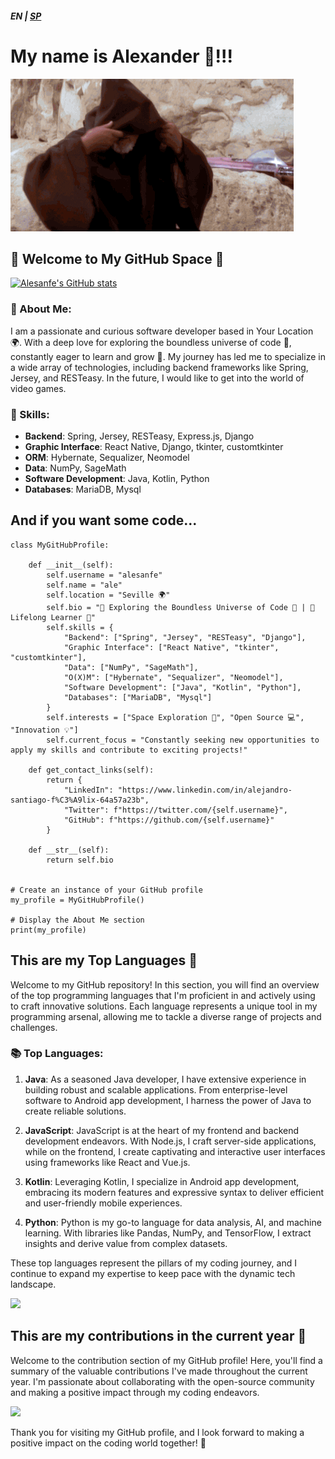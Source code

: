 ##### EN | [SP](SPANISH.md)
# My name is Alexander 👋!!!

![Hello there](hello_there.gif)

## 🚀 Welcome to My GitHub Space 🌌

[![Alesanfe's GitHub stats](https://github-readme-stats.vercel.app/api?username=alesanfe)](https://github.com/anuraghazra/github-readme-stats)

### 🔭 About Me:
I am a passionate and curious software developer based in Your Location 🌍. With a deep love for exploring the boundless universe of code 🚀, constantly eager to learn and grow 🌱. My journey has led me to specialize in a wide array of technologies, including backend frameworks like Spring, Jersey, and RESTeasy. In the future, I would like to get into the world of video games.

### 🔧 Skills:
- **Backend**: Spring, Jersey, RESTeasy, Express.js, Django
- **Graphic Interface**: React Native, Django, tkinter, customtkinter
- **ORM**: Hybernate, Sequalizer, Neomodel
- **Data**: NumPy, SageMath
- **Software Development**: Java, Kotlin, Python
- **Databases**: MariaDB, Mysql

## And if you want some code...

```
class MyGitHubProfile:

    def __init__(self):
        self.username = "alesanfe"
        self.name = "ale"
        self.location = "Seville 🌍"
        self.bio = "🚀 Exploring the Boundless Universe of Code 🌌 | 🌱 Lifelong Learner 🌱"
        self.skills = {
            "Backend": ["Spring", "Jersey", "RESTeasy", "Django"],
            "Graphic Interface": ["React Native", "tkinter", "customtkinter"],
            "Data": ["NumPy", "SageMath"],
            "O(X)M": ["Hybernate", "Sequalizer", "Neomodel"],
            "Software Development": ["Java", "Kotlin", "Python"],
            "Databases": ["MariaDB", "Mysql"]
        }
        self.interests = ["Space Exploration 🚀", "Open Source 💻", "Innovation 💡"]
        self.current_focus = "Constantly seeking new opportunities to apply my skills and contribute to exciting projects!"

    def get_contact_links(self):
        return {
            "LinkedIn": "https://www.linkedin.com/in/alejandro-santiago-f%C3%A9lix-64a57a23b",
            "Twitter": f"https://twitter.com/{self.username}",
            "GitHub": f"https://github.com/{self.username}"
        }

    def __str__(self):
        return self.bio


# Create an instance of your GitHub profile
my_profile = MyGitHubProfile()

# Display the About Me section
print(my_profile)
```

## This are my Top Languages 🌟

Welcome to my GitHub repository! In this section, you will find an overview of the top programming languages that I'm proficient in and actively using to craft innovative solutions. Each language represents a unique tool in my programming arsenal, allowing me to tackle a diverse range of projects and challenges.

### 📚 Top Languages:
1. **Java**: As a seasoned Java developer, I have extensive experience in building robust and scalable applications. From enterprise-level software to Android app development, I harness the power of Java to create reliable solutions.

2. **JavaScript**: JavaScript is at the heart of my frontend and backend development endeavors. With Node.js, I craft server-side applications, while on the frontend, I create captivating and interactive user interfaces using frameworks like React and Vue.js.

3. **Kotlin**: Leveraging Kotlin, I specialize in Android app development, embracing its modern features and expressive syntax to deliver efficient and user-friendly mobile experiences.

4. **Python**: Python is my go-to language for data analysis, AI, and machine learning. With libraries like Pandas, NumPy, and TensorFlow, I extract insights and derive value from complex datasets.

These top languages represent the pillars of my coding journey, and I continue to expand my expertise to keep pace with the dynamic tech landscape.

![](http://github-profile-summary-cards.vercel.app/api/cards/repos-per-language?username=alesanfe&theme=default)

## This are my contributions in the current year 📅

Welcome to the contribution section of my GitHub profile! Here, you'll find a summary of the valuable contributions I've made throughout the current year. I'm passionate about collaborating with the open-source community and making a positive impact through my coding endeavors.

![](http://github-profile-summary-cards.vercel.app/api/cards/profile-details?username=alesanfe&theme=default)

Thank you for visiting my GitHub profile, and I look forward to making a positive impact on the coding world together! 🌈
